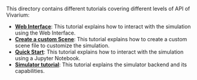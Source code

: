 This directory contains different tutorials covering different levels of API of Vivarium: 

- [**Web Interface**](web_interface_tutorial.md): This tutorial explains how to interact with the simulation using the Web Interface.
- [**Create a custom Scene**](create_custom_scene_tutorial.md): This tutorial explains how to create a custom scene file to customize the simulation.
- [**Quick Start**](quickstart_tutorial.ipynb): This tutorial explains how to interact with the simulation using a Jupyter Notebook.
- [**Simulator tutorial**](simulator_tutorial.ipynb): This tutorial explains the simulator backend and its capabilities.

